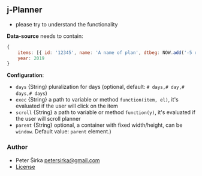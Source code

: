## j-Planner

- please try to understand the functionality

__Data-source__ needs to contain:

```javascript
{
    items: [{ id: '12345', name: 'A name of plan', dtbeg: NOW.add('-5 days'), dtend: NOW.add('3 days'), progress: 30, color: '#5385EA', title: 'A tooltip' }, ...] // items
    year: 2019
}
```

__Configuration__:

- `days` {String} pluralization for days (optional, default: `# days,# day,# days,# days`)
- `exec` {String} a path to variable or method `function(item, el)`, it's evaluated if the user will click on the item
- `scroll` {String} a path to variable or method `function(y)`, it's evaluated if the user will scroll planner
- `parent` {String} optional, a container with fixed width/height, can be `window`. Default value: `parent` element.)

### Author

- Peter Širka <petersirka@gmail.com>
- [License](https://www.totaljs.com/licenses/)